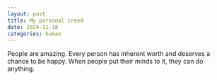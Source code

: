 ```yaml
---
layout: post
title: My personal creed
date: 2024-11-18
categories: human
---
```

People are amazing. Every person has inherent worth and deserves a chance to be happy. When people put their minds to it, they can do anything.
